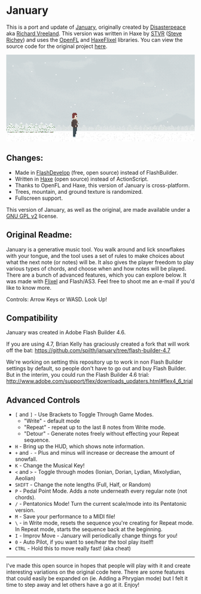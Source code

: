 # January

This is a port and update of [January](http://january.cc/), originally created by [Disasterpeace](http://disasterpeace.com/) aka [Richard Vreeland](http://www.richvreeland.com/). This version was written in Haxe by [STVR](https://twitter.com/stvr_tweets) ([Steve Richey](http://www.steverichey.com/)) and uses the [OpenFL](http://www.openfl.org/) and [HaxeFlixel](http://haxeflixel.com/) libraries. You can view the source code for the original project [here](https://github.com/richvreeland/january).

![January Screenshot](scrn.png)

## Changes:

* Made in [FlashDevelop](http://www.flashdevelop.org/) (free, open source) instead of FlashBuilder.
* Written in [Haxe](http://haxe.org/) (open source) instead of ActionScript.
* Thanks to OpenFL and Haxe, this version of January is cross-platform.
* Trees, mountain, and ground texture is randomized.
* Fullscreen support.

This version of January, as well as the original, are made available under a [GNU GPL v2](http://www.gnu.org/licenses/gpl-2.0.html) license.

## Original Readme:

January is a generative music tool. You walk around and lick snowflakes with your tongue, and the tool uses a set of rules to make choices about what the next note (or notes) will be. It also gives the player freedom to play various types of chords, and choose when and how notes will be played. There are a bunch of advanced features, which you can explore below. It was made with [Flixel](http://www.flixel.org) and Flash/AS3. Feel free to shoot me an e-mail if you'd like to know more.

Controls: Arrow Keys or WASD. Look Up!

## Compatibility

January was created in Adobe Flash Builder 4.6.

If you are using 4.7, Brian Kelly has graciously created a fork that will work off the bat: https://github.com/spilth/january/tree/flash-builder-4.7

We're working on setting this repository up to work in non Flash Builder settings by default, so people don't have to go out and buy Flash Builder. But in the interim, you could run the Flash Builder 4.6 trial: http://www.adobe.com/support/flex/downloads_updaters.html#flex4_6_trial

## Advanced Controls

* `[` and `]` - Use Brackets to Toggle Through Game Modes.
  - "Write" - default mode
  - "Repeat" - repeat up to the last 8 notes from Write mode.
  - "Detour" - Generate notes freely without effecting your Repeat sequence.
* `H` - Bring up the HUD, which shows note information.
* `+` and `-` - Plus and minus will increase or decrease the amount of snowfall.
* `K` - Change the Musical Key!
* `<` and `>` - Toggle through modes (Ionian, Dorian, Lydian, Mixolydian, Aeolian)
* `SHIFT` - Change the note lengths (Full, Half, or Random)
* `P` - Pedal Point Mode. Adds a note underneath every regular note (not chords).
* `/` - Pentatonics Mode! Turn the current scale/mode into its Pentatonic version.
* `M` - Save your performance to a MIDI file!
* `\` - in Write mode, resets the sequence you're creating for Repeat mode. In Repeat mode, starts the sequence back at the beginning.
* `I` - Improv Move - January will periodically change things for you!
* `0` - Auto Pilot, if you want to see/hear the tool play itself!
* `CTRL` - Hold this to move really fast! (aka cheat)

---

I've made this open source in hopes that people will play with it and create interesting variations on the original code here. There are some features that could easily be expanded on (ie. Adding a Phrygian mode) but I felt it time to step away and let others have a go at it. Enjoy!
